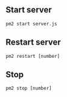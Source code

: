 ## Start server

`pm2 start server.js`

## Restart server

`pm2 restart [number]`

## Stop

`pm2 stop [number]`
